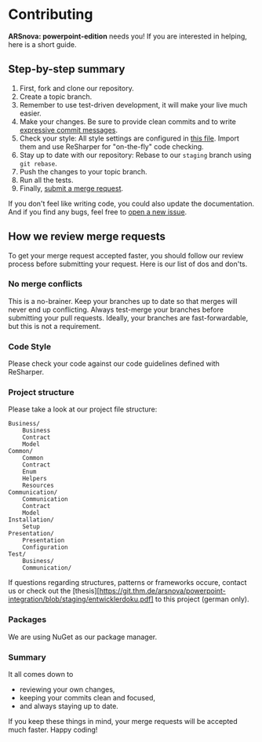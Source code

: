 # Contributing

**ARSnova: powerpoint-edition** needs you! If you are interested in helping, here is a short guide.

## Step-by-step summary

1. First, fork and clone our repository.
2. Create a topic branch.
3. Remember to use test-driven development, it will make your live much easier.
4. Make your changes. Be sure to provide clean commits and to write [expressive commit messages][commit-message].
5. Check your style: All style settings are configured in [this file][settings]. Import them and use ReSharper for "on-the-fly" code checking.
6. Stay up to date with our repository: Rebase to our `staging` branch using `git rebase`.
7. Push the changes to your topic branch.
8. Run all the tests.
9. Finally, [submit a merge request][merge-request].

If you don't feel like writing code, you could also update the documentation. And if you find any bugs, feel free to [open a new issue][new-issue].

[settings]: https://git.thm.de/arsnova/powerpoint-integration/blob/staging/projectSettings.DotSettings
[commit-message]: http://tbaggery.com/2008/04/19/a-note-about-git-commit-messages.html
[merge-request]: https://git.thm.de/arsnova/powerpoint-integration/merge_requests/new
[new-issue]: https://git.thm.de/arsnova/powerpoint-integration/issues/new

## How we review merge requests

To get your merge request accepted faster, you should follow our review process before submitting your request. Here is our list of dos and don'ts.

### No merge conflicts

This is a no-brainer. Keep your branches up to date so that merges will never end up conflicting. Always test-merge your branches before submitting your pull requests. Ideally, your branches are fast-forwardable, but this is not a requirement.

### Code Style

Please check your code against our code guidelines defined with ReSharper.

### Project structure

Please take a look at our project file structure:

```
Business/
    Business
    Contract
    Model
Common/
    Common
    Contract
    Enum
    Helpers
    Resources
Communication/
    Communication
    Contract
    Model
Installation/
    Setup
Presentation/
    Presentation
    Configuration
Test/
    Business/
    Communication/
```
			
If questions regarding structures, patterns or frameworks occure, contact us or check out the [thesis][https://git.thm.de/arsnova/powerpoint-integration/blob/staging/entwicklerdoku.pdf] to this project (german only).


### Packages

We are using NuGet as our package manager.

### Summary

It all comes down to

* reviewing your own changes,
* keeping your commits clean and focused,
* and always staying up to date.

If you keep these things in mind, your merge requests will be accepted much faster. Happy coding!
